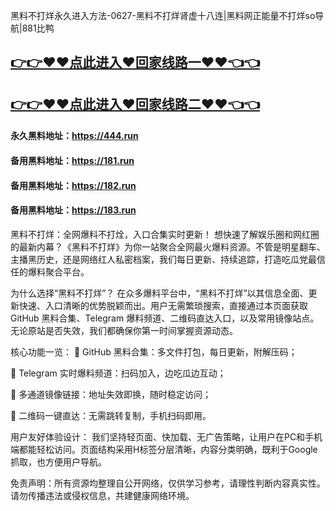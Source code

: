 黑料不打烊永久进入方法-0627-黑料不打烊肾虚十八连|黑料网正能量不打烊so导航|881比鸭

## [👉👉♥♥点此进入♥回家线路一♥♥👈👈](https://unpkg.com/182run/index.html)
## [👉👉♥♥点此进入♥回家线路二♥♥👈👈](https://unpkg.com/182-1run/index.html)

#### 永久黑料地址：https://444.run
#### 备用黑料地址：https://181.run
#### 备用黑料地址：https://182.run
#### 备用黑料地址：https://183.run

黑料不打烊：全网爆料不打烇，入口合集实时更新！
想快速了解娱乐圈和网红圈的最新内幕？《黑料不打烊》为你一站聚合全网最火爆料资源。不管是明星翻车、主播黑历史，还是网络红人私密档案，我们每日更新、持续追踪，打造吃瓜党最信任的爆料聚合平台。

为什么选择“黑料不打烊”？
在众多爆料平台中，“黑料不打烊”以其信息全面、更新快速、入口清晰的优势脱颖而出。用户无需繁琐搜索，直接通过本页面获取 GitHub 黑料合集、Telegram 爆料频道、二维码直达入口，以及常用镜像站点。无论原站是否失效，我们都确保你第一时间掌握资源动态。

核心功能一览：
📂 GitHub 黑料合集：多文件打包，每日更新，附解压码；

📲 Telegram 实时爆料频道：扫码加入，边吃瓜边互动；

🔗 多通道镜像链接：地址失效即换，随时稳定访问；

📸 二维码一键直达：无需跳转复制，手机扫码即用。

用户友好体验设计：
我们坚持轻页面、快加载、无广告策略，让用户在PC和手机端都能轻松访问。页面结构采用H标签分层清晰，内容分类明确，既利于Google抓取，也方便用户导航。

免责声明：所有资源均整理自公开网络，仅供学习参考，请理性判断内容真实性。请勿传播违法或侵权信息，共建健康网络环境。









